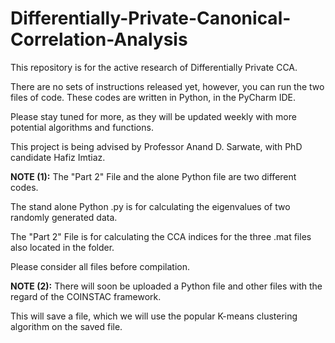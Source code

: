 # Differentially-Private-Canonical-Correlation-Analysis

This repository is for the active research of Differentially Private CCA.

There are no sets of instructions released yet, however, you can run the two files of code.
These codes are written in Python, in the PyCharm IDE.

Please stay tuned for more, as they will be updated weekly with more potential algorithms and functions.

This project is being advised by Professor Anand D. Sarwate, with PhD candidate Hafiz Imtiaz.



**NOTE (1):**
The "Part 2" File and the alone Python file are two different codes.

The stand alone Python .py is for calculating the eigenvalues of two randomly generated data.

The "Part 2" File is for calculating the CCA indices for the three .mat files also located in the folder.

Please consider all files before compilation.



**NOTE (2):**
There will soon be uploaded a Python file and other files with the regard of the COINSTAC framework.

This will save a file, which we will use the popular K-means clustering algorithm on the saved file.
